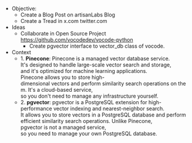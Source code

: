 - Objective:
	- Create a Blog Post on artisanLabs Blog
	- Create a Tread in x.com twitter.com
- Ideas
	- Collaborate in Open Source Project https://github.com/vocodedev/vocode-python
		- Create pgvector interface to vector_db class of vocode.
- Context
	- 1. **Pinecone**: Pinecone is a managed vector database service. It's designed to handle large-scale vector search and storage, and it's optimized for machine learning applications. Pinecone allows you to store high-dimensional vectors and perform similarity search operations on them. It's a cloud-based service, so you don't need to manage any infrastructure yourself.
	- 2. **pgvector**: pgvector is a PostgreSQL extension for high-performance vector indexing and nearest-neighbor search. It allows you to store vectors in a PostgreSQL database and perform efficient similarity search operations. Unlike Pinecone, pgvector is not a managed service, so you need to manage your own PostgreSQL database.

